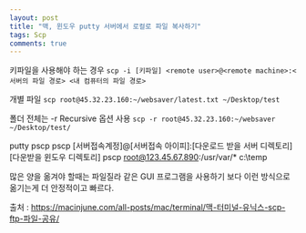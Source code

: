 ```yaml
---
layout: post
title: "맥, 윈도우 putty 서버에서 로컬로 파일 복사하기"
tags: Scp
comments: true
---
```


키파일을 사용해야 하는 경우
`scp -i [키파일] <remote user>@<remote machine>:<서버의 파일 경로> <내 컴퓨터의 파일 경로>`

개별 파일
`scp root@45.32.23.160:~/websaver/latest.txt ~/Desktop/test`

폴더 전체는 -r Recursive 옵션 사용
`scp -r root@45.32.23.160:~/websaver ~/Desktop/test/`

putty pscp
pscp [서버접속계정]@[서버접속 아이피]:[다운로드 받을 서버 디렉토리] [다운받을 윈도우 디렉토리]
pscp root@123.45.67.890:/usr/var/* c:\temp

많은 양을 옮겨야 할때는 파일질라 같은 GUI 프로그램을 사용하기 보다 이런 방식으로 옮기는게
더 안정적이고 빠르다.

출처 : <https://macinjune.com/all-posts/mac/terminal/맥-터미널-유닉스-scp-ftp-파일-공유/>